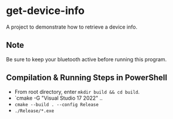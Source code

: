 # get-device-info

A project to demonstrate how to retrieve a device info.

## Note

Be sure to keep your bluetooth active before running this program.

## Compilation & Running Steps in PowerShell

- From root directory, enter `mkdir build && cd build`.
- `cmake -G "Visual Studio 17 2022" ..
- `cmake --build . --config Release`
- `./Release/*.exe`
